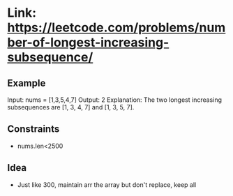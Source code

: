 # Link: <https://leetcode.com/problems/number-of-longest-increasing-subsequence/>

## Example

Input: nums = [1,3,5,4,7]
Output: 2
Explanation: The two longest increasing subsequences are [1, 3, 4, 7] and [1, 3, 5, 7].

## Constraints

- nums.len<2500

## Idea

- Just like 300, maintain arr the array but don't replace, keep all
